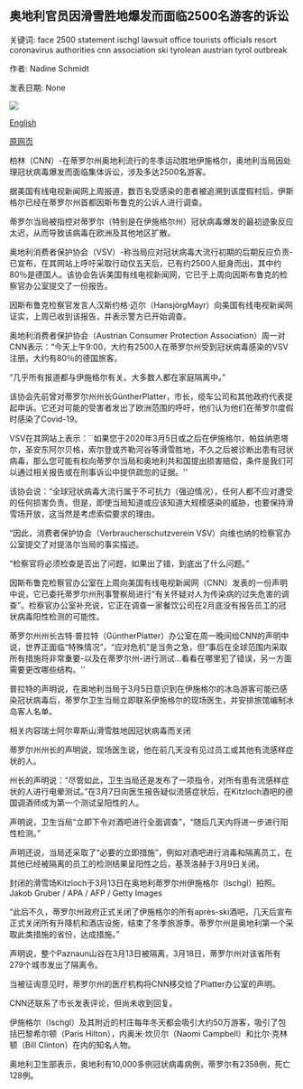 ## 奥地利官员因滑雪胜地爆发而面临2500名游客的诉讼

关键词: face 2500 statement ischgl lawsuit office tourists officials resort coronavirus authorities cnn association ski tyrolean austrian tyrol outbreak

作者: Nadine Schmidt

发表日期: None

![](https://cdn.cnn.com/cnnnext/dam/assets/200331164613-ischgl-ski-resort-super-tease.jpg)

[English](Austrian%20officials%20face%20lawsuit%20from%202%2C500%20tourists%20over%20ski%20resort%20outbreak.md)

[原网页](https://edition.cnn.com/travel/article/austria-ski-resort-ischgl-coronavirus-intl/index.html)

柏林（CNN）-在蒂罗尔州奥地利流行的冬季运动胜地伊施格尔，奥地利当局因处理冠状病毒爆发而面临集体诉讼，涉及多达2500名游客。

据美国有线电视新闻网上周报道，数百名受感染的患者被追溯到该度假村后，伊斯格尔已经在蒂罗尔州首都因斯布鲁克的公诉人进行调查。

蒂罗尔当局被指控对蒂罗尔（特别是在伊施格尔州）冠状病毒爆发的最初迹象反应太迟，从而导致该病毒在欧洲及其他地区扩散。

奥地利消费者保护协会（VSV）-称当局应对冠状病毒大流行初期的后期反应负责-已宣布，在其网站上呼吁采取行动仅五天后，已有约2500人挺身而出，其中约80％是德国人。该协会告诉美国有线电视新闻网，它已于上周向因斯布鲁克的检察官办公室提交了一份报告。

因斯布鲁克检察官发言人汉斯约格·迈尔（HansjörgMayr）向美国有线电视新闻网证实，上周已收到该报告，并表示警方已开始调查。

奥地利消费者保护协会（Austrian Consumer Protection Association）周一对CNN表示：“今天上午9:00，大约有2500人在蒂罗尔州受到冠状病毒感染的VSV注册。大约有80％的德国旅客。

“几乎所有报道都与伊施格尔有关。大多数人都在家庭隔离中。”

该协会先前曾对蒂罗尔州州长GüntherPlatter，市长，缆车公司和其他政府代表提起申诉。它还对可能的受害者发出了欧洲范围的呼吁，他们认为他们在蒂罗尔度假时感染了Covid-19。

VSV在其网站上表示：``如果您于2020年3月5日或之后在伊施格尔，帕兹纳恩塔尔，圣安东阿尔贝格，索尔登或齐勒河谷等滑雪胜地，不久之后被诊断出患有冠状病毒，那么您可能有权向蒂罗尔当局和奥地利共和国提出损害赔偿，条件是我们可以通过相关报告或在刑事诉讼中提供疏忽的证据。''

该协会说：“全球冠状病毒大流行属于不可抗力（强迫情况），任何人都不应对遭受的任何损害负责。但是，即使当局知道或应该知道大规模感染的威胁，也要保持滑雪场开放，这当然是考虑索偿要求的理由。

“因此，消费者保护协会（Verbraucherschutzverein VSV）向维也纳的检察官办公室提交了对提洛尔当局的事实描述。

“检察官将必须检查是否出了问题，如果出了错，到底出了什么问题。”

因斯布鲁克检察官办公室在上周向美国有线电视新闻网（CNN）发表的一份声明中说，它已委托蒂罗尔州刑事警察局进行“有关怀疑对人为传染病的过失危害的调查”。检察官办公室补充说，它正在调查一家餐饮公司在2月底没有报告员工的冠状病毒阳性检测的可能性。

蒂罗尔州州长古特·普拉特（GüntherPlatter）办公室在周一晚间给CNN的声明中说，世界正面临“特殊情况”，“应对危机”是当务之急，但“事后在全球范围内采取所有措施将非常重要-以及在蒂罗尔州-进行测试...看看在哪里犯了错误，另一方面需要更改哪些结构。''

普拉特的声明说，在奥地利当局于3月5日意识到在伊施格尔的冰岛游客可能已感染冠状病毒后，蒂罗尔卫生当局立即联系伊施格尔的现场医生，并安排旅馆编制冰岛客人名单。

相关内容瑞士阿尔卑斯山滑雪胜地因冠状病毒而关闭

蒂罗尔州州长的声明说，现场医生说，他在前几天没有见过员工或其他有流感样症状的人。

州长的声明说：“尽管如此，卫生当局还是发布了一项指令，对所有患有流感样症状的人进行电晕测试。”在3月7日向医生报告疑似流感症状后，在Kitzloch酒吧的德国调酒师成为第一个测试呈阳性的人。

声明说，卫生当局“立即下令对酒吧进行全面调查”，“随后几天内将进一步进行阳性检测。”

声明还说，当局还采取了“必要的立即措施”，例如对酒吧进行消毒和隔离员工，在其他已经被隔离的员工的检测结果呈阳性之后，基茨洛赫于3月9日关闭。

封闭的滑雪场Kitzloch于3月13日在奥地利蒂罗尔州伊施格尔（Ischgl）拍照。 Jakob Gruber / APA / AFP / Getty Images

“此后不久，蒂罗尔州政府正式关闭了伊施格尔的所有après-ski酒吧，几天后宣布正式关闭所有升降机和酒店设施，结束了冬季旅游季。蒂罗尔州是奥地利第一个采取此类措施的省份，达成措施。”

声明说，整个Paznaun山谷在3月13日被隔离，3月18日，蒂罗尔州对该省所有279个城市发出了隔离令。

当被征询意见时，蒂罗尔州的医疗机构将CNN移交给了Platter办公室的声明。

CNN还联系了市长发表评论，但尚未收到回复。

伊施格尔（Ischgl）及其附近的村庄每年冬天都会吸引大约50万游客，吸引了包括巴黎希尔顿（Paris Hilton），内奥米·坎贝尔（Naomi Campbell）和比尔·克林顿（Bill Clinton）在内的知名人物。

奥地利卫生部表示，奥地利有10,000多例冠状病毒病例，蒂罗尔有2358例，死亡128例。